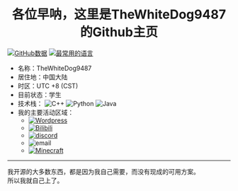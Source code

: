 <!-- ### Hi there 👋 -->

<!--
**TheWhiteDog9487/TheWhiteDog9487** is a ✨ _special_ ✨ repository because its `README.md` (this file) appears on your GitHub profile.

Here are some ideas to get you started:

- 🔭 I’m currently working on ...
- 🌱 I’m currently learning ...
- 👯 I’m looking to collaborate on ...
- 🤔 I’m looking for help with ...
- 💬 Ask me about ...
- 📫 How to reach me: ...
- 😄 Pronouns: ...
- ⚡ Fun fact: ...
-->

<h1 style="text-align: center;">各位早呐，这里是TheWhiteDog9487的Github主页</h1>

[![GitHub数据](https://github-readme-stats.vercel.app/api?username=thewhitedog9487&theme=vue-dark&locale=cn&show_icons=true)]()
[![最常用的语言](https://github-readme-stats.vercel.app/api/top-langs/?username=thewhitedog9487&theme=vue-dark&locale=cn&layout=compact)]()

- 名称：TheWhiteDog9487
- 居住地：中国大陆
- 时区：UTC +8 (CST)
- 目前状态：学生
- 技术栈：
![C++](https://img.shields.io/badge/C%2B%2B-blue?logo=cplusplus)
![Python](https://img.shields.io/badge/Python-yellow?logo=python)
![Java](https://img.shields.io/badge/Java-red)
- 我的主要活动区域：
    - [![Wordpress](https://img.shields.io/badge/%E5%8D%9A%E5%AE%A2-blue?logo=wordpress)](https://www.thewhitedog9487.xyz)
    - [![Bilibili](https://img.shields.io/badge/%E5%8A%A8%E6%80%81%E5%BD%93%E6%88%90%E6%9C%8B%E5%8F%8B%E5%9C%88%E5%8F%91-pink?logo=bilibili)](https://space.bilibili.com/401746666)
    - [![discord](https://img.shields.io/badge/Discord%E7%94%A8%E6%88%B7%E5%90%8D%EF%BC%9Athewhitedog9487-darkblue?logo=discord)](https://discord.com)
    - ![email](https://img.shields.io/badge/rsizxlpsw%40relay.firefox.com-black?logo=maildotru)
    - [![Minecraft](https://img.shields.io/badge/Minecraft%E7%94%A8%E6%88%B7%E5%90%8D%EF%BC%9ATheWhiteDog9487-lightgreen?logo=minecraft)](https://zh-cn.namemc.com/profile/TheWhiteDog9487.1)

---

我开源的大多数东西，都是因为我自己需要，而没有现成的可用方案。  
所以我就自己上了。
